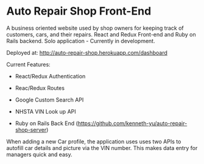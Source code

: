 # Auto Repair Shop Front-End

A business oriented website used by shop owners for keeping track of customers, cars, and their repairs. React and Redux Front-end and Ruby on Rails backend.  Solo application - Currently in development.

Deployed at: http://auto-repair-shop.herokuapp.com/dashboard

Current Features: 

* React/Redux Authentication

* Reac/Redux Routes

* Google Custom Search API 

* NHSTA VIN Look up API 

* Ruby on Rails Back End (https://github.com/kenneth-yu/auto-repair-shop-server)


When adding a new Car profile, the application uses uses two APIs to autofill car details and picture via the VIN number. This makes data entry for managers quick and easy. 
